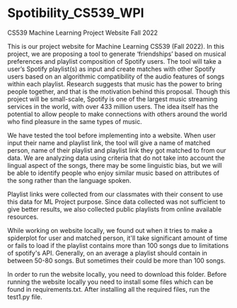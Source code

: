 # Spotibility_CS539_WPI
CS539 Machine Learning Project Website Fall 2022

This is our project website for Machine Learning CS539 (Fall 2022).
In this project, we are proposing a tool to generate ‘friendships’ based on musical preferences
and playlist composition of Spotify users. The tool will take a user’s Spotify playlist(s) as input
and create matches with other Spotify users based on an algorithmic compatibility of the audio
features of songs within each playlist.
Research suggests that music has the power to bring people together, and that is the motivation
behind this proposal. Though this project will be small-scale, Spotify is one of the largest music
streaming services in the world, with over 433 million users. The idea itself has the potential to
allow people to make connections with others around the world who find pleasure in the same
types of music.

We have tested the tool before implementing into a website.
When user input their name and playlist link, the tool will give a name of matched person, name of their playlist and playlist link they got matched to from our data.
We are analyzing data using criteria that do not take into account the lingual aspect of the songs, there may be some linguistic bias, but we will be able to identify people who enjoy similar music based on attributes of the song rather than the language spoken.
 
Playlist links were collected from our classmates with their consent to use this data for ML Project purpose. Since data collected was not sufficient to give better results, we also collected public playlists from online available resources.

While working on website locally, we found out when it tries to make a spiderplot for user and matched person, it'll take significant amount of time or fails to load if the playlist contains more than 100 songs due to limitations of spotify's API.
Generally, on an average a playlist should contain in between 50-80 songs. But sometimes their could be more than 100 songs.


In order to run the website locally, you need to download this folder. Before running the website locally you need to install some files which can be found in requirements.txt. After installing all the required files, run the test1.py file.
